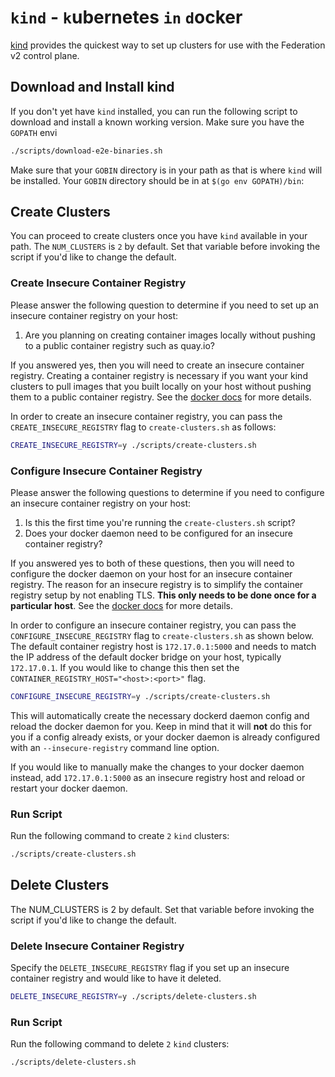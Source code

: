 # `kind` - `k`ubernetes `in` `d`ocker

[kind](https://github.com/kubernetes-sigs/kind) provides the quickest way to
set up clusters for use with the Federation v2 control plane.

## Download and Install kind

If you don't yet have `kind` installed, you can run the following script to
download and install a known working version. Make sure you have the `GOPATH` envi

```bash
./scripts/download-e2e-binaries.sh
```

Make sure that your `GOBIN` directory is in your path as that is where `kind`
will be installed. Your `GOBIN` directory should be in at `$(go env GOPATH)/bin`:

## Create Clusters

You can proceed to create clusters once you have `kind` available in your path.
The `NUM_CLUSTERS` is `2` by default. Set that variable before invoking the
script if you'd like to change the default.

### Create Insecure Container Registry

Please answer the following question to determine if you need to set up an
insecure container registry on your host:

1. Are you planning on creating container images locally without pushing to a
public container registry such as quay.io?

If you answered yes, then you will need to create an insecure container
registry. Creating a container registry is necessary if you want your kind
clusters to pull images that you built locally on your host without pushing
them to a public container registry. See the [docker
docs](https://docs.docker.com/registry) for more details.

In order to create an insecure container registry, you can pass the
`CREATE_INSECURE_REGISTRY` flag to `create-clusters.sh` as follows:

```bash
CREATE_INSECURE_REGISTRY=y ./scripts/create-clusters.sh
```

### Configure Insecure Container Registry

Please answer the following questions to determine if you need to configure an
insecure container registry on your host:

1. Is this the first time you're running the `create-clusters.sh` script?
2. Does your docker daemon need to be configured for an insecure container
   registry?

If you answered yes to both of these questions, then you will need to configure
the docker daemon on your host for an insecure container registry. The reason
for an insecure registry is to simplify the container registry setup by not
enabling TLS. **This only needs to be done once for a particular host**.
See the [docker docs](https://docs.docker.com/registry) for more details.

In order to configure an insecure container registry, you can pass the
`CONFIGURE_INSECURE_REGISTRY` flag to `create-clusters.sh` as shown below. The
default container registry host is `172.17.0.1:5000` and needs to match
the IP address of the default docker bridge on your host, typically
`172.17.0.1`. If you would like to change this then set the
`CONTAINER_REGISTRY_HOST="<host>:<port>"` flag.

```bash
CONFIGURE_INSECURE_REGISTRY=y ./scripts/create-clusters.sh
```

This will automatically create the necessary dockerd daemon config and reload
the docker daemon for you. Keep in mind that it will **not** do this for you
if a config already exists, or your docker daemon is already configured with an
`--insecure-registry` command line option.

If you would like to manually make the changes to your docker daemon instead,
add `172.17.0.1:5000` as an insecure registry host and reload or restart your
docker daemon.

### Run Script

Run the following command to create `2` `kind` clusters:

```bash
./scripts/create-clusters.sh
```

## Delete Clusters

The NUM_CLUSTERS is 2 by default. Set that variable before invoking the script
if you'd like to change the default.

### Delete Insecure Container Registry

Specify the `DELETE_INSECURE_REGISTRY` flag if you set up an insecure container
registry and would like to have it deleted.

```bash
DELETE_INSECURE_REGISTRY=y ./scripts/delete-clusters.sh
```

### Run Script

Run the following command to delete `2` `kind` clusters:

```bash
./scripts/delete-clusters.sh
```
